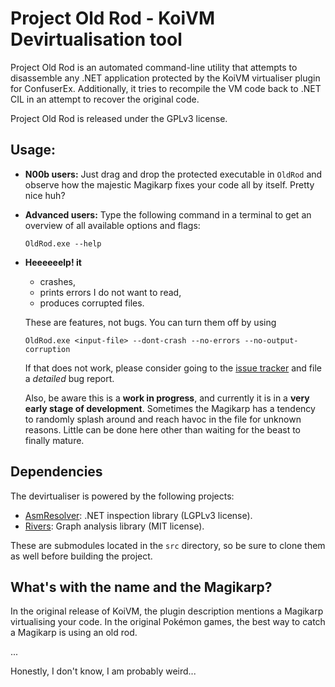 Project Old Rod - KoiVM Devirtualisation tool
=============================================

Project Old Rod is an automated command-line utility that attempts to disassemble any .NET application protected by the KoiVM virtualiser plugin for ConfuserEx. Additionally, it tries to recompile the VM code back to .NET CIL in an attempt to recover the original code. 

Project Old Rod is released under the GPLv3 license.

Usage:
------

-   **N00b users:**
    Just drag and drop the protected executable in `OldRod` and observe how the majestic Magikarp fixes your code all by itself. Pretty nice huh?

-   **Advanced users:**
    Type the following command in a terminal to get an overview of all available options and flags:
    ```
    OldRod.exe --help
    ```

-   **Heeeeeelp! it**
    - crashes,
    - prints errors I do not want to read,
    - produces corrupted files.

    These are features, not bugs. You can turn them off by using
    ```
    OldRod.exe <input-file> --dont-crash --no-errors --no-output-corruption
    ```
    If that does not work, please consider going to the [issue tracker](https://github.com/Washi1337/OldRod/issues) and file a _detailed_ bug report.

    Also, be aware this is a **work in progress**, and currently it is in a **very early stage of development**. Sometimes the Magikarp has a tendency to randomly splash around and reach havoc in the file for unknown reasons. Little can be done here other than waiting for the beast to finally mature.

Dependencies
------------
The devirtualiser is powered by the following projects:
- [AsmResolver](https://github.com/Washi1337/AsmResolver): .NET inspection library (LGPLv3 license).
- [Rivers](https://github.com/Washi1337/Rivers): Graph analysis library (MIT license).

These are submodules located in the `src` directory, so be sure to clone them as well before building the project.

What's with the name and the Magikarp?
--------------------------------------
In the original release of KoiVM, the plugin description mentions a Magikarp virtualising your code. In the original Pokémon games, the best way to catch a Magikarp is using an old rod. 

...

Honestly, I don't know, I am probably weird...
